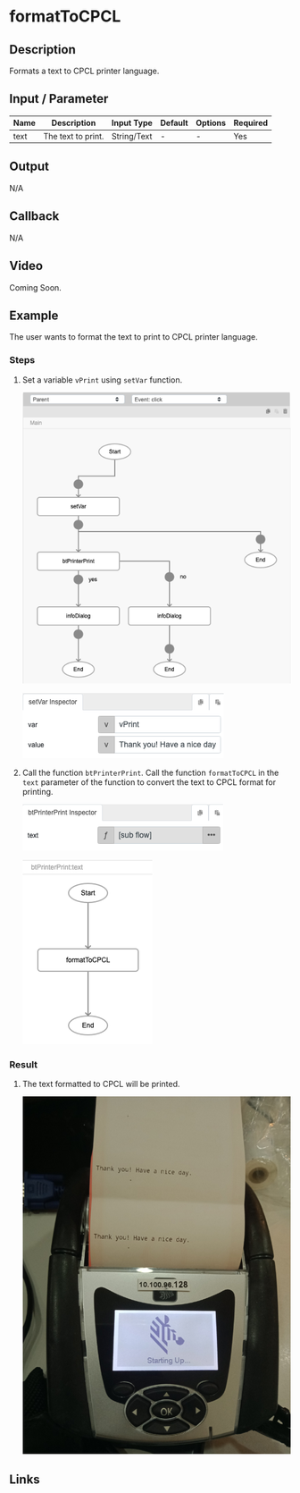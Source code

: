 # formatToCPCL

## Description

Formats a text to CPCL printer language.

## Input / Parameter

| Name | Description | Input Type | Default | Options | Required |
| ------ | ------ | ------ | ------ | ------ | ------ |
| text | The text to print. | String/Text | - | - | Yes |

## Output

N/A

## Callback

N/A

## Video

Coming Soon.

<!-- Format: [![Video]({image-path})]({url-link}) -->

## Example

The user wants to format the text to print to CPCL printer language.

<!-- Share a scenario, like a user requirements. -->

### Steps

1. Set a variable `vPrint` using `setVar` function.

    ![](./formatToCPCL-step-1.png)
    
    ![](./formatToCPCL-step-2.png)

2. Call the function `btPrinterPrint`. Call the function `formatToCPCL` in the `text` parameter of the function to convert the text to CPCL format for printing.

    ![](./formatToCPCL-step-3.png)

    ![](./formatToCPCL-step-4.png)

<!-- Show the steps and share some screenshots.

1. .....

Format: ![]({image-path}) -->

### Result
    
1. The text formatted to CPCL will be printed.

    ![](../formatToCPCL/formatToCPCL-result-1.jpg)

<!-- Explain the output.

Format: ![]({image-path}) -->

## Links